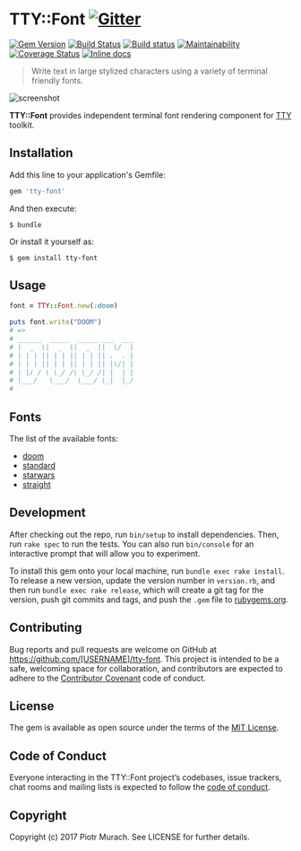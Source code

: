 # TTY::Font [![Gitter](https://badges.gitter.im/Join%20Chat.svg)][gitter]

[![Gem Version](https://badge.fury.io/rb/tty-font.svg)][gem]
[![Build Status](https://secure.travis-ci.org/piotrmurach/tty-font.svg?branch=master)][travis]
[![Build status](https://ci.appveyor.com/api/projects/status/cj4owy2vlty2q1ko?svg=true)][appveyor]
[![Maintainability](https://api.codeclimate.com/v1/badges/b0d6263bd34e1c0cae74/maintainability)][codeclimate]
[![Coverage Status](https://coveralls.io/repos/github/piotrmurach/tty-font/badge.svg)][coverage]
[![Inline docs](http://inch-ci.org/github/piotrmurach/tty-font.svg?branch=master)][inchpages]

[gitter]: https://gitter.im/piotrmurach/tty
[gem]: http://badge.fury.io/rb/tty-font
[travis]: http://travis-ci.org/piotrmurach/tty-font
[appveyor]: https://ci.appveyor.com/project/piotrmurach/tty-font
[codeclimate]: https://codeclimate.com/github/piotrmurach/tty-font/maintainability
[coverage]: https://coveralls.io/github/piotrmurach/tty-font
[inchpages]: http://inch-ci.org/github/piotrmurach/tty-font

> Write text in large stylized characters using a variety of terminal friendly fonts.

![screenshot](https://github.com/piotrmurach/tty-font/raw/master/assets/starwars_logo.png)

**TTY::Font** provides independent terminal font rendering component for [TTY](https://github.com/piotrmurach/tty) toolkit.

## Installation

Add this line to your application's Gemfile:

```ruby
gem 'tty-font'
```

And then execute:

    $ bundle

Or install it yourself as:

    $ gem install tty-font

## Usage

```ruby
font = TTY::Font.new(:doom)

puts font.write("DOOM")
# =>
# ______  _____  _____ ___  ___
# |  _  \|  _  ||  _  ||  \/  |
# | | | || | | || | | || .  . |
# | | | || | | || | | || |\/| |
# | |/ / \ \_/ /\ \_/ /| |  | |
# |___/   \___/  \___/ \_|  |_/
#
```

## Fonts

The list of the available fonts:

* [doom](fonts/doom.md)
* [standard](fonts/standard.md)
* [starwars](fonts/starwars.md)
* [straight](fonts/straight.md)

## Development

After checking out the repo, run `bin/setup` to install dependencies. Then, run `rake spec` to run the tests. You can also run `bin/console` for an interactive prompt that will allow you to experiment.

To install this gem onto your local machine, run `bundle exec rake install`. To release a new version, update the version number in `version.rb`, and then run `bundle exec rake release`, which will create a git tag for the version, push git commits and tags, and push the `.gem` file to [rubygems.org](https://rubygems.org).

## Contributing

Bug reports and pull requests are welcome on GitHub at https://github.com/[USERNAME]/tty-font. This project is intended to be a safe, welcoming space for collaboration, and contributors are expected to adhere to the [Contributor Covenant](http://contributor-covenant.org) code of conduct.

## License

The gem is available as open source under the terms of the [MIT License](https://opensource.org/licenses/MIT).

## Code of Conduct

Everyone interacting in the TTY::Font project’s codebases, issue trackers, chat rooms and mailing lists is expected to follow the [code of conduct](https://github.com/[USERNAME]/tty-font/blob/master/CODE_OF_CONDUCT.md).

## Copyright

Copyright (c) 2017 Piotr Murach. See LICENSE for further details.
